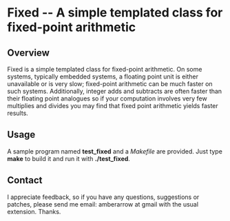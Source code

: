 # Fixed -- A simple templated class for fixed-point arithmetic

## Overview

Fixed is a simple templated class for fixed-point arithmetic. On some systems, typically
embedded systems, a floating point unit is either unavailable or is very slow;
fixed-point arithmetic can be much faster on such systems. Additionally, integer adds
and subtracts are often faster than their floating point analogues so if your
computation involves very few multiplies and divides you may find that fixed point
arithmetic yields faster results.

## Usage

A sample program named <b><strong>test_fixed</b></strong> and a *Makefile* are provided.
Just type <b><strong>make</b></strong> to build it and run it with
<b><strong>./test_fixed</b></strong>.

## Contact

I appreciate feedback, so if you have any questions, suggestions or patches, please
send me email: amberarrow at gmail with the usual extension. Thanks.
